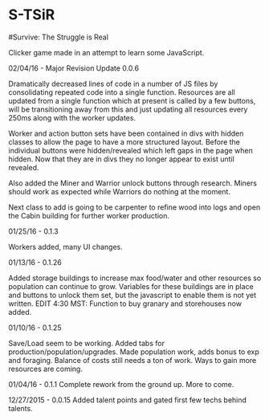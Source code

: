 # S-TSiR
#Survive: The Struggle is Real

Clicker game made in an attempt to learn some JavaScript.

02/04/16 - Major Revision Update 0.0.6

Dramatically decreased lines of code in a number of JS files by consolidating repeated code into a single function.
Resources are all updated from a single function which at present is called by a few buttons, will be transitioning away from this and just updating all resources every 250ms along with the worker updates.

Worker and action button sets have been contained in divs with hidden classes to allow the page to have a more structured layout. Before the individual buttons were hidden/revealed which left gaps in the page when hidden. Now that they are in divs they no longer appear to exist until revealed.

Also added the Miner and Warrior unlock buttons through research. Miners should work as expected while Warriors do nothing at the moment.

Next class to add is going to be carpenter to refine wood into logs and open the Cabin building for further worker production.


01/25/16 - 0.1.3

Workers added, many UI changes.

01/13/16 - 0.1.26

Added storage buildings to increase max food/water and other resources so population can continue to grow. Variables for these buildings are in place and buttons to unlock them set, but the javascript to enable them is not yet written. 
EDIT 4:30 MST: Function to buy granary and storehouses now added.

01/10/16 - 0.1.25

Save/Load seem to be working. Added tabs for production/population/upgrades. Made population work, adds bonus to exp and foraging.
Balance of costs still needs a ton of work. Ways to gain more resources are coming.

01/04/16 - 0.1.1
Complete rework from the ground up. More to come.

12/27/2015 - 0.0.15
Added talent points and gated first few techs behind talents.
